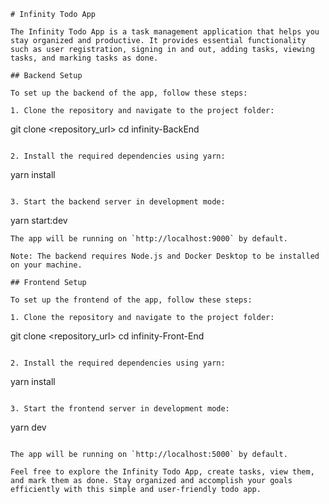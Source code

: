 ```
# Infinity Todo App

The Infinity Todo App is a task management application that helps you stay organized and productive. It provides essential functionality such as user registration, signing in and out, adding tasks, viewing tasks, and marking tasks as done.

## Backend Setup

To set up the backend of the app, follow these steps:

1. Clone the repository and navigate to the project folder:
   ```
   git clone <repository_url>
   cd infinity-BackEnd
   ```

2. Install the required dependencies using yarn:
   ```
   yarn install
   ```

3. Start the backend server in development mode:
   ```
   yarn start:dev
   ```
The app will be running on `http://localhost:9000` by default.

Note: The backend requires Node.js and Docker Desktop to be installed on your machine.

## Frontend Setup

To set up the frontend of the app, follow these steps:

1. Clone the repository and navigate to the project folder:
   ```
   git clone <repository_url>
   cd infinity-Front-End
   ```

2. Install the required dependencies using yarn:
   ```
   yarn install
   ```

3. Start the frontend server in development mode:
   ```
   yarn dev
   ```

The app will be running on `http://localhost:5000` by default.

Feel free to explore the Infinity Todo App, create tasks, view them, and mark them as done. Stay organized and accomplish your goals efficiently with this simple and user-friendly todo app.
```
```
